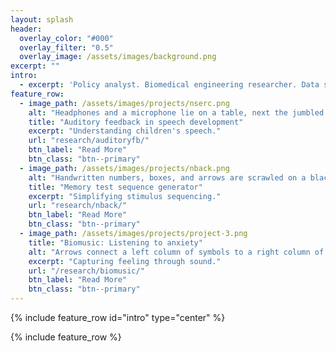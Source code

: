 ```yaml
---
layout: splash
header:
  overlay_color: "#000"
  overlay_filter: "0.5"
  overlay_image: /assets/images/background.png
excerpt: ""
intro:
  - excerpt: 'Policy analyst. Biomedical engineering researcher. Data sleuth.'
feature_row:
  - image_path: /assets/images/projects/nserc.png
    alt: "Headphones and a microphone lie on a table, next the jumbled headphone extension cord."
    title: "Auditory feedback in speech development"
    excerpt: "Understanding children's speech."
    url: "research/auditoryfb/"
    btn_label: "Read More"
    btn_class: "btn--primary"
  - image_path: /assets/images/projects/nback.png
    alt: "Handwritten numbers, boxes, and arrows are scrawled on a black background."
    title: "Memory test sequence generator"
    excerpt: "Simplifying stimulus sequencing."
    url: "research/nback/"
    btn_label: "Read More"
    btn_class: "btn--primary"    
  - image_path: /assets/images/projects/project-3.png
    title: "Biomusic: Listening to anxiety"
    alt: "Arrows connect a left column of symbols to a right column of symbols. A heart connects to a drum. Lungs connect to waves. A hand connects to a microphone. A thermometer connects to musicians."
    excerpt: "Capturing feeling through sound."
    url: "/research/biomusic/"
    btn_label: "Read More"
    btn_class: "btn--primary"
---
```


{% include feature_row id="intro" type="center" %}

{% include feature_row %}
